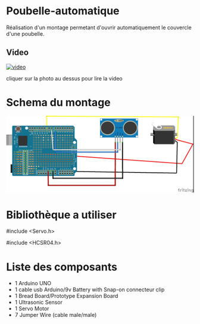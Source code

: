 # Poubelle-automatique 
 Réalisation d'un montage permetant d'ouvrir automatiquement le couvercle d'une poubelle.
 
 ## Video
 
 [![video](https://img.youtube.com/vi/Er-9FIFruSk/0.jpg)](https://www.youtube.com/watch?v=Er-9FIFruSk)

cliquer sur la photo au dessus pour lire la video


# Schema du montage
![poubelle](montage-trash.jpg)


# Bibliothèque a utiliser
#include <Servo.h>

#include <HCSR04.h>


# Liste des composants
+ 1 Arduino UNO
+ 1 cable usb Arduino/9v Battery with Snap-on connecteur clip
+ 1 Bread Board/Prototype Expansion Board
+ 1 Ultrasonic Sensor 
+ 1 Servo Motor
+ 7 Jumper Wire (cable male/male)

